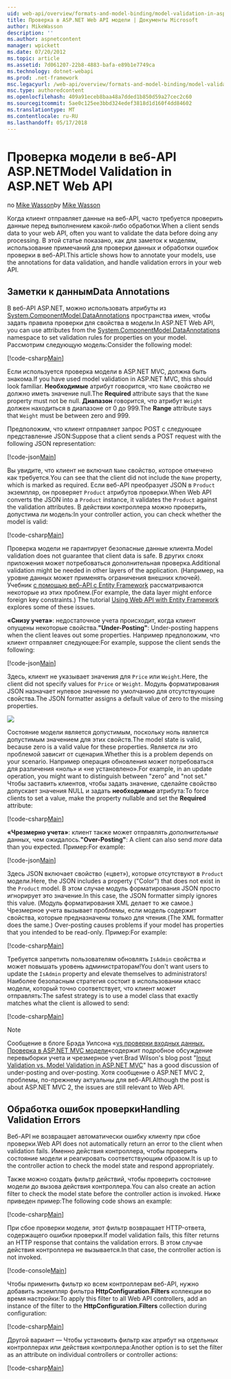 ```yaml
---
uid: web-api/overview/formats-and-model-binding/model-validation-in-aspnet-web-api
title: Проверка в ASP.NET Web API модели | Документы Microsoft
author: MikeWasson
description: ''
ms.author: aspnetcontent
manager: wpickett
ms.date: 07/20/2012
ms.topic: article
ms.assetid: 7d061207-22b8-4883-bafa-e89b1e7749ca
ms.technology: dotnet-webapi
ms.prod: .net-framework
msc.legacyurl: /web-api/overview/formats-and-model-binding/model-validation-in-aspnet-web-api
msc.type: authoredcontent
ms.openlocfilehash: 409a91eceb8baa48a7dded1b850d59a27cec2c60
ms.sourcegitcommit: 5ae0c125ee3bbd324edef3818d1d160f4dd84602
ms.translationtype: MT
ms.contentlocale: ru-RU
ms.lasthandoff: 05/17/2018
---
```

<a name="model-validation-in-aspnet-web-api"></a><span data-ttu-id="fbc36-102">Проверка модели в веб-API ASP.NET</span><span class="sxs-lookup"><span data-stu-id="fbc36-102">Model Validation in ASP.NET Web API</span></span>
====================
<span data-ttu-id="fbc36-103">по [Mike Wasson](https://github.com/MikeWasson)</span><span class="sxs-lookup"><span data-stu-id="fbc36-103">by [Mike Wasson](https://github.com/MikeWasson)</span></span>

<span data-ttu-id="fbc36-104">Когда клиент отправляет данные на веб-API, часто требуется проверить данные перед выполнением какой-либо обработки.</span><span class="sxs-lookup"><span data-stu-id="fbc36-104">When a client sends data to your web API, often you want to validate the data before doing any processing.</span></span> <span data-ttu-id="fbc36-105">В этой статье показано, как для заметок к моделям, использование примечаний для проверки данных и обработки ошибок проверки в веб-API.</span><span class="sxs-lookup"><span data-stu-id="fbc36-105">This article shows how to annotate your models, use the annotations for data validation, and handle validation errors in your web API.</span></span>

## <a name="data-annotations"></a><span data-ttu-id="fbc36-106">Заметки к данным</span><span class="sxs-lookup"><span data-stu-id="fbc36-106">Data Annotations</span></span>

<span data-ttu-id="fbc36-107">В веб-API ASP.NET, можно использовать атрибуты из [System.ComponentModel.DataAnnotations](/dotnet/api/system.componentmodel.dataannotations) пространства имен, чтобы задать правила проверки для свойства в модели.</span><span class="sxs-lookup"><span data-stu-id="fbc36-107">In ASP.NET Web API, you can use attributes from the [System.ComponentModel.DataAnnotations](/dotnet/api/system.componentmodel.dataannotations) namespace to set validation rules for properties on your model.</span></span> <span data-ttu-id="fbc36-108">Рассмотрим следующую модель:</span><span class="sxs-lookup"><span data-stu-id="fbc36-108">Consider the following model:</span></span>

[!code-csharp[Main](model-validation-in-aspnet-web-api/samples/sample1.cs)]

<span data-ttu-id="fbc36-109">Если используется проверка модели в ASP.NET MVC, должна быть знакома.</span><span class="sxs-lookup"><span data-stu-id="fbc36-109">If you have used model validation in ASP.NET MVC, this should look familiar.</span></span> <span data-ttu-id="fbc36-110">**Необходимые** атрибут говорится, что `Name` свойство не должно иметь значение null.</span><span class="sxs-lookup"><span data-stu-id="fbc36-110">The **Required** attribute says that the `Name` property must not be null.</span></span> <span data-ttu-id="fbc36-111">**Диапазон** говорится, что атрибут `Weight` должен находиться в диапазоне от 0 до 999.</span><span class="sxs-lookup"><span data-stu-id="fbc36-111">The **Range** attribute says that `Weight` must be between zero and 999.</span></span>

<span data-ttu-id="fbc36-112">Предположим, что клиент отправляет запрос POST с следующее представление JSON:</span><span class="sxs-lookup"><span data-stu-id="fbc36-112">Suppose that a client sends a POST request with the following JSON representation:</span></span>

[!code-json[Main](model-validation-in-aspnet-web-api/samples/sample2.json)]

<span data-ttu-id="fbc36-113">Вы увидите, что клиент не включил `Name` свойство, которое отмечено как требуется.</span><span class="sxs-lookup"><span data-stu-id="fbc36-113">You can see that the client did not include the `Name` property, which is marked as required.</span></span> <span data-ttu-id="fbc36-114">Если веб-API преобразует JSON в `Product` экземпляр, он проверяет `Product` атрибутов проверки.</span><span class="sxs-lookup"><span data-stu-id="fbc36-114">When Web API converts the JSON into a `Product` instance, it validates the `Product` against the validation attributes.</span></span> <span data-ttu-id="fbc36-115">В действии контроллера можно проверить, допустима ли модель:</span><span class="sxs-lookup"><span data-stu-id="fbc36-115">In your controller action, you can check whether the model is valid:</span></span>

[!code-csharp[Main](model-validation-in-aspnet-web-api/samples/sample3.cs)]

<span data-ttu-id="fbc36-116">Проверка модели не гарантирует безопасные данные клиента.</span><span class="sxs-lookup"><span data-stu-id="fbc36-116">Model validation does not guarantee that client data is safe.</span></span> <span data-ttu-id="fbc36-117">В других слоях приложения может потребоваться дополнительная проверка.</span><span class="sxs-lookup"><span data-stu-id="fbc36-117">Additional validation might be needed in other layers of the application.</span></span> <span data-ttu-id="fbc36-118">(Например, на уровне данных может применять ограничения внешних ключей). Учебник [с помощью веб-API с Entity Framework](../data/using-web-api-with-entity-framework/part-1.md) рассматриваются некоторые из этих проблем.</span><span class="sxs-lookup"><span data-stu-id="fbc36-118">(For example, the data layer might enforce foreign key constraints.) The tutorial [Using Web API with Entity Framework](../data/using-web-api-with-entity-framework/part-1.md) explores some of these issues.</span></span>

<span data-ttu-id="fbc36-119">**«Снизу учета»**: недостаточное учета происходит, когда клиент опущены некоторые свойства.</span><span class="sxs-lookup"><span data-stu-id="fbc36-119">**"Under-Posting"**: Under-posting happens when the client leaves out some properties.</span></span> <span data-ttu-id="fbc36-120">Например предположим, что клиент отправляет следующее:</span><span class="sxs-lookup"><span data-stu-id="fbc36-120">For example, suppose the client sends the following:</span></span>

[!code-json[Main](model-validation-in-aspnet-web-api/samples/sample4.json)]

<span data-ttu-id="fbc36-121">Здесь, клиент не указывает значения для `Price` или `Weight`.</span><span class="sxs-lookup"><span data-stu-id="fbc36-121">Here, the client did not specify values for `Price` or `Weight`.</span></span> <span data-ttu-id="fbc36-122">Модуль форматирования JSON назначает нулевое значение по умолчанию для отсутствующие свойства.</span><span class="sxs-lookup"><span data-stu-id="fbc36-122">The JSON formatter assigns a default value of zero to the missing properties.</span></span>

![](model-validation-in-aspnet-web-api/_static/image1.png)

<span data-ttu-id="fbc36-123">Состояние модели является допустимым, поскольку ноль является допустимым значением для этих свойств.</span><span class="sxs-lookup"><span data-stu-id="fbc36-123">The model state is valid, because zero is a valid value for these properties.</span></span> <span data-ttu-id="fbc36-124">Является ли это проблемой зависит от сценария.</span><span class="sxs-lookup"><span data-stu-id="fbc36-124">Whether this is a problem depends on your scenario.</span></span> <span data-ttu-id="fbc36-125">Например операция обновления может потребоваться для различения «ноль» и «не установлено».</span><span class="sxs-lookup"><span data-stu-id="fbc36-125">For example, in an update operation, you might want to distinguish between "zero" and "not set."</span></span> <span data-ttu-id="fbc36-126">Чтобы заставить клиентов, чтобы задать значение, сделайте свойство допускает значения NULL и задать **необходимые** атрибута:</span><span class="sxs-lookup"><span data-stu-id="fbc36-126">To force clients to set a value, make the property nullable and set the **Required** attribute:</span></span>

[!code-csharp[Main](model-validation-in-aspnet-web-api/samples/sample5.cs?highlight=1-2)]

<span data-ttu-id="fbc36-127">**«Чрезмерно учета»**: клиент также может отправлять *дополнительные* данных, чем ожидалось.</span><span class="sxs-lookup"><span data-stu-id="fbc36-127">**"Over-Posting"**: A client can also send *more* data than you expected.</span></span> <span data-ttu-id="fbc36-128">Пример:</span><span class="sxs-lookup"><span data-stu-id="fbc36-128">For example:</span></span>

[!code-json[Main](model-validation-in-aspnet-web-api/samples/sample6.json)]

<span data-ttu-id="fbc36-129">Здесь JSON включает свойство («цвет»), которые отсутствуют в `Product` модели.</span><span class="sxs-lookup"><span data-stu-id="fbc36-129">Here, the JSON includes a property ("Color") that does not exist in the `Product` model.</span></span> <span data-ttu-id="fbc36-130">В этом случае модуль форматирования JSON просто игнорирует это значение.</span><span class="sxs-lookup"><span data-stu-id="fbc36-130">In this case, the JSON formatter simply ignores this value.</span></span> <span data-ttu-id="fbc36-131">(Модуль форматирования XML делает то же самое.) Чрезмерное учета вызывает проблемы, если модель содержит свойства, которые предназначены только для чтения.</span><span class="sxs-lookup"><span data-stu-id="fbc36-131">(The XML formatter does the same.) Over-posting causes problems if your model has properties that you intended to be read-only.</span></span> <span data-ttu-id="fbc36-132">Пример:</span><span class="sxs-lookup"><span data-stu-id="fbc36-132">For example:</span></span>

[!code-csharp[Main](model-validation-in-aspnet-web-api/samples/sample7.cs)]

<span data-ttu-id="fbc36-133">Требуется запретить пользователям обновлять `IsAdmin` свойства и может повышать уровень администраторам!</span><span class="sxs-lookup"><span data-stu-id="fbc36-133">You don't want users to update the `IsAdmin` property and elevate themselves to administrators!</span></span> <span data-ttu-id="fbc36-134">Наиболее безопасным стратегия состоит в использовании класс модели, который точно соответствует, что клиент может отправлять:</span><span class="sxs-lookup"><span data-stu-id="fbc36-134">The safest strategy is to use a model class that exactly matches what the client is allowed to send:</span></span>

[!code-csharp[Main](model-validation-in-aspnet-web-api/samples/sample8.cs)]

> [!NOTE]
> <span data-ttu-id="fbc36-135">Сообщение в блоге Брэда Уилсона «[vs проверки входных данных. Проверка в ASP.NET MVC модели](http://bradwilson.typepad.com/blog/2010/01/input-validation-vs-model-validation-in-aspnet-mvc.html)«содержит подробное обсуждение перевыборки учета и чрезмерное учет.</span><span class="sxs-lookup"><span data-stu-id="fbc36-135">Brad Wilson's blog post "[Input Validation vs. Model Validation in ASP.NET MVC](http://bradwilson.typepad.com/blog/2010/01/input-validation-vs-model-validation-in-aspnet-mvc.html)" has a good discussion of under-posting and over-posting.</span></span> <span data-ttu-id="fbc36-136">Хотя сообщение о ASP.NET MVC 2, проблемы, по-прежнему актуальны для веб-API.</span><span class="sxs-lookup"><span data-stu-id="fbc36-136">Although the post is about ASP.NET MVC 2, the issues are still relevant to Web API.</span></span>


## <a name="handling-validation-errors"></a><span data-ttu-id="fbc36-137">Обработка ошибок проверки</span><span class="sxs-lookup"><span data-stu-id="fbc36-137">Handling Validation Errors</span></span>

<span data-ttu-id="fbc36-138">Веб-API не возвращает автоматически ошибку клиенту при сбое проверки.</span><span class="sxs-lookup"><span data-stu-id="fbc36-138">Web API does not automatically return an error to the client when validation fails.</span></span> <span data-ttu-id="fbc36-139">Именно действия контроллера, чтобы проверить состояние модели и реагировать соответствующим образом.</span><span class="sxs-lookup"><span data-stu-id="fbc36-139">It is up to the controller action to check the model state and respond appropriately.</span></span>

<span data-ttu-id="fbc36-140">Также можно создать фильтр действий, чтобы проверить состояние модели до вызова действия контроллера.</span><span class="sxs-lookup"><span data-stu-id="fbc36-140">You can also create an action filter to check the model state before the controller action is invoked.</span></span> <span data-ttu-id="fbc36-141">Ниже приведен пример:</span><span class="sxs-lookup"><span data-stu-id="fbc36-141">The following code shows an example:</span></span>

[!code-csharp[Main](model-validation-in-aspnet-web-api/samples/sample9.cs)]

<span data-ttu-id="fbc36-142">При сбое проверки модели, этот фильтр возвращает HTTP-ответа, содержащего ошибки проверки.</span><span class="sxs-lookup"><span data-stu-id="fbc36-142">If model validation fails, this filter returns an HTTP response that contains the validation errors.</span></span> <span data-ttu-id="fbc36-143">В этом случае действия контроллера не вызывается.</span><span class="sxs-lookup"><span data-stu-id="fbc36-143">In that case, the controller action is not invoked.</span></span>

[!code-console[Main](model-validation-in-aspnet-web-api/samples/sample10.cmd)]

<span data-ttu-id="fbc36-144">Чтобы применить фильтр ко всем контроллерам веб-API, нужно добавить экземпляр фильтра **HttpConfiguration.Filters** коллекции во время настройки:</span><span class="sxs-lookup"><span data-stu-id="fbc36-144">To apply this filter to all Web API controllers, add an instance of the filter to the **HttpConfiguration.Filters** collection during configuration:</span></span>

[!code-csharp[Main](model-validation-in-aspnet-web-api/samples/sample11.cs)]

<span data-ttu-id="fbc36-145">Другой вариант — Чтобы установить фильтр как атрибут на отдельных контроллерах или действия контроллера:</span><span class="sxs-lookup"><span data-stu-id="fbc36-145">Another option is to set the filter as an attribute on individual controllers or controller actions:</span></span>

[!code-csharp[Main](model-validation-in-aspnet-web-api/samples/sample12.cs)]

